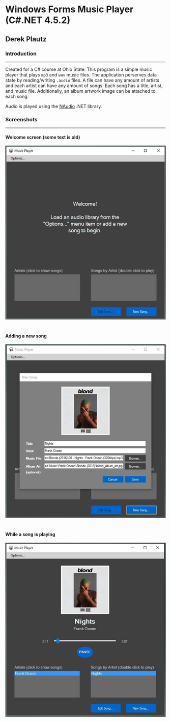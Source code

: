 # Windows Forms Music Player (C#.NET 4.5.2)
## Derek Plautz

### Introduction
---
Created for a C# course at Ohio State. This program is a simple music player that plays `mp3` and `wav` music files. The application perserves data state by reading/writing `.audio` files. A file can have any amount of artists and each artist can have any amount of songs. Each song has a title, artist, and music file. Additionally, an album artwork image can be attached to each song.

Audio is played using the [NAudio](https://naudio.codeplex.com/) .NET library.

### Screenshots
---
#### Welcome screen (some text is old)

<img src="img/welcome.JPG" alt="welcome screen" style="margin-bottom: 20px;" />



#### Adding a new song

<img src="img/new-song.JPG" alt="welcome screen" style="margin-bottom: 20px;" />



#### While a song is playing

<img src="img/song-playing.JPG" alt="welcome screen" style="margin-bottom: 20px;" />
